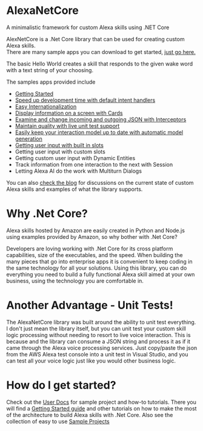 # AlexaNetCore
A minimalistic framework for custom Alexa skills using .NET Core

AlexNetCore is a .Net Core library that can be used for creating custom Alexa skills.  
There are many sample apps you can download to get started, 
<a href="https://github.com/bradirby/AlexaNetCore_SampleApps" target="_blank">just go here.</a> 

The basic Hello World creates a skill that responds to the given wake word with a text string of your choosing.  

The samples apps provided include
* <a href="https://www.alexanetcore.com/getting-started/" target="_blank">Getting Started</a>
* <a href="https://www.alexanetcore.com/default-intent-handlers/" target="_blank">Speed up development time with default intent handlers</a>
* <a href="https://www.alexanetcore.com/internationalization/" target="_blank">Easy Internationalization</a>
* <a href="https://www.alexanetcore.com/cards/" target="_blank">Display information on a screen with Cards</a>
* <a href="https://www.alexanetcore.com/interceptors/" target="_blank">Examine and change incoming and outgoing JSON with Interceptors</a>
* <a href="https://www.alexanetcore.com/unit-testing/" target="_blank">Maintain quality with live unit test support</a>
* <a href="https://www.alexanetcore.com/interaction-model-generator/" target="_blank">Easily keep your interaction model up to date with automatic model generation</a>
* <a href="https://www.alexanetcore.com/slots/" target="_blank">Getting user input with built in slots</a>
* Getting user input with custom slots
* Getting custom user input with Dynamic Entities
* Track information from one interaction to the next with Session
* Letting Alexa AI do the work with Multiturn Dialogs

You can also <a href="https://alexanetcore.com/" target="_blank">check the blog</a> for discussions
on the current state of custom Alexa skills and examples of what the library supports.

# Why .Net Core?
Alexa skills hosted by Amazon are easily created in  Python and Node.js using examples provided by Amazon, 
so why bother with .Net Core?

Developers are loving working with .Net Core for its cross platform capabilities, size of the executables, 
and the speed.  When building the many pieces that go into enterprise apps it is convenient to keep coding 
in the same technology for all your solutions.  Using this library, you can do everything you need to build 
a fully functional Alexa skill aimed at your own business, using the technology you are comfortable in.


# Another Advantage - Unit Tests!
The AlexaNetCore library was built around the ability to unit test everything.  I don't just mean the 
library itself, but you can unit test your custom skill logic processing without needing to resort to 
live voice interaction.  This is because and the library can consume a JSON string and process it as 
if it came through the Alexa voice processing services.  Just copy/paste the json from the AWS Alexa 
test console into a unit test in Visual Studio, and you can test all your voice logic just like you 
would other business logic.

# How do I get started?
Check out the [User Docs](https://alexanetcore.com/) for sample project and how-to tutorials.  There you
will find a [Getting Started guide](https://alexanetcore.com/getting-started/) and other tutorials on how to make the 
most of the architecture to build Alexa skills with .Net Core.  Also see the collection of easy to use 
[Sample Projects](https://github.com/bradirby/AlexaNetCore_SampleApps/)

